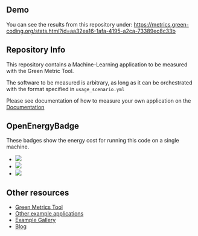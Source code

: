 ## Demo

You can see the results from this repository under: https://metrics.green-coding.org/stats.html?id=aa32ea16-1afa-4195-a2ca-73389ec8c33b

## Repository Info
This repository contains a Machine-Learning application to be measured with
the Green Metric Tool.

The software to be measured is arbitrary, as long as it can be orchestrated
with the format specified in `usage_scenario.yml`

Please see documentation of how to measure your own application on the [Documentation](https://docs.green-coding.org)

## OpenEnergyBadge
These badges show the energy cost for running this code on a single machine.

- <a href="https://metrics.green-coding.berlin/stats.html?id=00b4d096-5511-444a-ade8-9aaddf3d94aa"><img src="https://api.green-coding.berlin/v1/badge/single/00b4d096-5511-444a-ade8-9aaddf3d94aa?metric=ml-estimated"></a>
- <a href="https://metrics.green-coding.berlin/stats.html?id=00b4d096-5511-444a-ade8-9aaddf3d94aa"><img src="https://api.green-coding.berlin/v1/badge/single/00b4d096-5511-444a-ade8-9aaddf3d94aa?metric=RAPL"></a>
- <a href="https://metrics.green-coding.berlin/stats.html?id=00b4d096-5511-444a-ade8-9aaddf3d94aa"><img src="https://api.green-coding.berlin/v1/badge/single/00b4d096-5511-444a-ade8-9aaddf3d94aa?metric=DC"></a>

## Other resources

- [Green Metrics Tool](https://github.com/green-coding-berlin/green-metrics-tool)
- [Other example applications](https://github.com/green-coding-berlin/example-applications)
- [Example Gallery](https://metrics.green-coding.org/data_analysis.html)
- [Blog](https://www.green-coding.org/blog)
